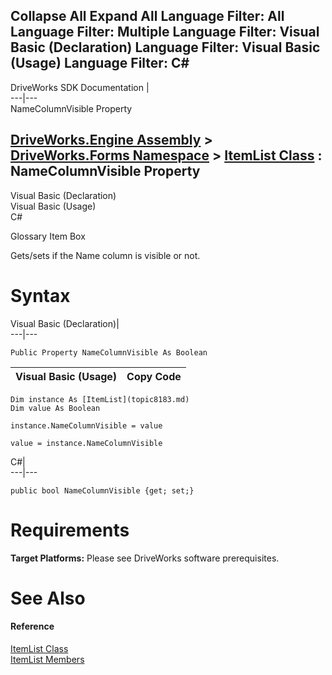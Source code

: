 Collapse All Expand All Language Filter: All  Language Filter: Multiple  Language Filter: Visual Basic (Declaration) Language Filter: Visual Basic (Usage) Language Filter: C#  
---  
DriveWorks SDK Documentation  |   
---|---  
NameColumnVisible Property   
  
[DriveWorks.Engine Assembly](topic2156.md) > [DriveWorks.Forms Namespace](topic7266.md) > [ItemList Class](topic8183.md) : NameColumnVisible Property  
---  
  
Visual Basic (Declaration)    
Visual Basic (Usage)    
C# 

Glossary Item Box

Gets/sets if the Name column is visible or not. 

# Syntax

Visual Basic (Declaration)|   
---|---  
      
    
    Public Property NameColumnVisible As Boolean  
  
Visual Basic (Usage)| Copy Code  
---|---  
      
    
    Dim instance As [ItemList](topic8183.md)
    Dim value As Boolean
     
    instance.NameColumnVisible = value
     
    value = instance.NameColumnVisible  
  
C#|   
---|---  
      
    
    public bool NameColumnVisible {get; set;}  
  
# Requirements

**Target Platforms:** Please see DriveWorks software prerequisites.

# See Also

#### Reference

[ItemList Class](topic8183.md)   
[ItemList Members](topic8184.md)


